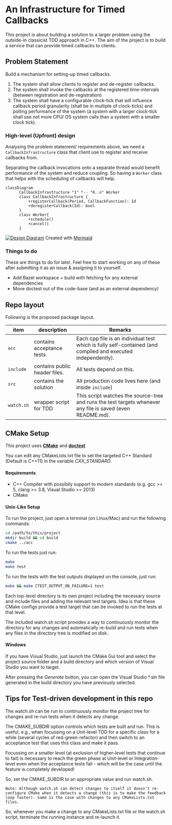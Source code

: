 # An Infrastructure for Timed Callbacks

This project is about building a solution to a larger problem using the outside-in classicist TDD approach in C++. The aim of the project is to build a service that can provide timed callbacks to clients.

## Problem Statement

Build a mechanism for setting-up timed callbacks.

1. The system shall allow clients to register and de-register callbacks.
2. The system shall invoke the callbacks at the registered time-intervals (between registration and de-registration)
3. The system shall have a configurable clock-tick that will influence callback period granularity (shall be in multiple of clock-ticks) and polling performance of the system (a system with a larger clock-tick shall use not more CPU/ OS system calls than a system with a smaller clock tick).



### High-level (Upfront) design

Analysing the problem statement/ requirements above, we need a `CallbackInfrastructure` class that client use to register and receive callbacks from. 

Separating the callback invocations onto a separate thread would benefit performance of the system and reduce coupling. So having a `Worker` class that helps with the scheduling of callbacks will help.

```mermaid
classDiagram
      CallbackInfrastructure "1" *-- "0..n" Worker
      class CallbackInfrastructure {
          +registerCallback(Period, CallbackFunction): Id
          +deregisterCallback(Id): bool
      }
      class Worker{
          +schedule()
          +cancel()
      }

```
[![Design Diagram](https://mermaid.ink/img/eyJjb2RlIjoiY2xhc3NEaWFncmFtXG4gICAgICBDYWxsYmFja0luZnJhc3RydWN0dXJlIFwiMVwiICotLSBcIjAuLm5cIiBXb3JrZXJcbiAgICAgIGNsYXNzIENhbGxiYWNrSW5mcmFzdHJ1Y3R1cmUge1xuICAgICAgICAgICtyZWdpc3RlckNhbGxiYWNrKFBlcmlvZCwgQ2FsbGJhY2tGdW5jdGlvbik6IElkXG4gICAgICAgICAgK2RlcmVnaXN0ZXJDYWxsYmFjayhJZCk6IGJvb2xcbiAgICAgIH1cbiAgICAgIGNsYXNzIFdvcmtlcntcbiAgICAgICAgICArc2NoZWR1bGUoKVxuICAgICAgICAgICtjYW5jZWwoKVxuICAgICAgfVxuIiwibWVybWFpZCI6eyJ0aGVtZSI6ImRlZmF1bHQifSwidXBkYXRlRWRpdG9yIjpmYWxzZX0)](https://mermaid-js.github.io/mermaid-live-editor/#/edit/eyJjb2RlIjoiY2xhc3NEaWFncmFtXG4gICAgICBDYWxsYmFja0luZnJhc3RydWN0dXJlIFwiMVwiICotLSBcIjAuLm5cIiBXb3JrZXJcbiAgICAgIGNsYXNzIENhbGxiYWNrSW5mcmFzdHJ1Y3R1cmUge1xuICAgICAgICAgICtyZWdpc3RlckNhbGxiYWNrKFBlcmlvZCwgQ2FsbGJhY2tGdW5jdGlvbik6IElkXG4gICAgICAgICAgK2RlcmVnaXN0ZXJDYWxsYmFjayhJZCk6IGJvb2xcbiAgICAgIH1cbiAgICAgIGNsYXNzIFdvcmtlcntcbiAgICAgICAgICArc2NoZWR1bGUoKVxuICAgICAgICAgICtjYW5jZWwoKVxuICAgICAgfVxuIiwibWVybWFpZCI6eyJ0aGVtZSI6ImRlZmF1bHQifSwidXBkYXRlRWRpdG9yIjpmYWxzZX0)
Created with [Mermaid](https://mermaid-js.github.io/mermaid-live-editor/)

### Things to do

These are things to do for later. Feel free to start working on any of these after submitting it as an issue & assigning it to yourself.

* Add Bazel workspace + build with fetching for any external dependencies
* Move doctest out of the code-base (and as an external dependency)

## Repo layout
Following is the proposed package layout.



| item       | description                   | Remarks                                                      |
| ---------- | ----------------------------- | ------------------------------------------------------------ |
| `acc`      | contains acceptance tests.    | Each cpp file is an individual test which is fully self-contained (and compiled and executed independently). |
| `include`  | contains public header files. | All tests depend on this.                                    |
| `src`      | contains the solution         | All production code lives here (and inside `include`)        |
| `watch.sh` | wrapper script for TDD        | This script watches the source-tree and runs the test targets whenever any file is saved (even README.md). |



## CMake Setup

This project uses [**CMake**](https://cmake.org/download/) and [**doctest**](https://github.com/onqtam/doctest)

You can edit any CMakeLists.txt file to set the targeted C++ Standard (Default is C++11) in the variable _CXX_STANDARD_.

#### Requirements

* C++ Compiler with possibily support to modern standards (e.g. gcc >= 5, clang >= 3.8, Visual Studio >= 2013)
* CMake

#### Unix-Like Setup

To run the project, just open a terminal (on Linux/Mac) and run the following commands:

```bash
cd /path/to/this/project
mkdir build && cd build
cmake ../acc
```

To run the tests just run:

```bash
make
make test
```

To run the tests with the test outputs displayed on the console, just run:
```bash
make && make CTEST_OUTPUT_ON_FAILURE=1 test
```
Each top-level directory is its own project including the necessary source and include files and adding the relevant test targets. Idea is that these CMake configs provide a test target that can be invoked to run the tests at that level.

The included watch.sh script provides a way to continuously monitor the directory for any changes and automatically re-build and run tests when any files in the directory tree is modified on disk.

#### Windows

If you have Visual Studio, just launch the CMake Gui tool and select the project source folder and a build directory and which version of Visual Studio you want to target.

After pressing the *Generate*  button, you can open the Visual Studio *.sln file generated in the build directory you have previously selected.


## Tips for Test-driven development in this repo

The watch.sh can be run to continuously monitor the project tree for changes and re-run tests when it detects any change.

The CMAKE_SUBDIR option controls which tests are built and run. This is useful, e.g., when focussing on a Unit-level TDD for a specific class for a while (several cycles of red-green-refactor) and then switch to an acceptance test that uses this class and make it pass.

Focussing on a smaller level (at exclusion of higher-level tests that continue to fail) is necessary to reach the green phase at Unit-level or Integration-level even when the acceptance tests fail - which will be the case until the feature is completely developed!

So, set the CMAKE_SUBDIR to an appropriate value and run watch.sh.

    Note: Although watch.sh can detect changes to itself it doesn't re-configure CMake when it detects a change (this is to make the feedback loop faster). Same is the case with changes to any CMakeLists.txt files.

So, whenever you make a change to any CMakeLists.txt file or the watch.sh script, terminate the running instance and re-launch it.
